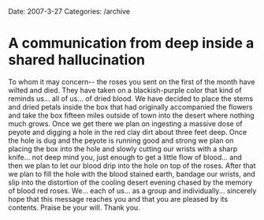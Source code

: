 Date: 2007-3-27
Categories: /archive

# A communication from deep inside a shared hallucination

To whom it may concern-- the roses you sent on the first of the month have wilted and died.  They have taken on a blackish-purple color that kind of reminds us... all of us... of dried blood.  We have decided to place the stems and dried petals inside the box that had originally accompanied the flowers and take the box fifteen miles outside of town into the desert where nothing much grows.  Once we get there we plan on ingesting a massive dose of peyote and digging a hole in the red clay dirt about three feet deep.  Once the hole is dug and the peyote is running good and strong we plan on placing the box into the hole and slowly cutting our wrists with a sharp knife... not deep mind you, just enough to get a little flow of blood... and then we plan to let our blood drip into the hole on top of the roses.  After that we plan to fill the hole with the blood stained earth, bandage our wrists, and slip into the distortion of the cooling desert evening chased by the memory of blood red roses.  We... each of us... as a group and individually... sincerely hope that this message reaches you and that you are pleased by its contents. Praise be your will. Thank you.

